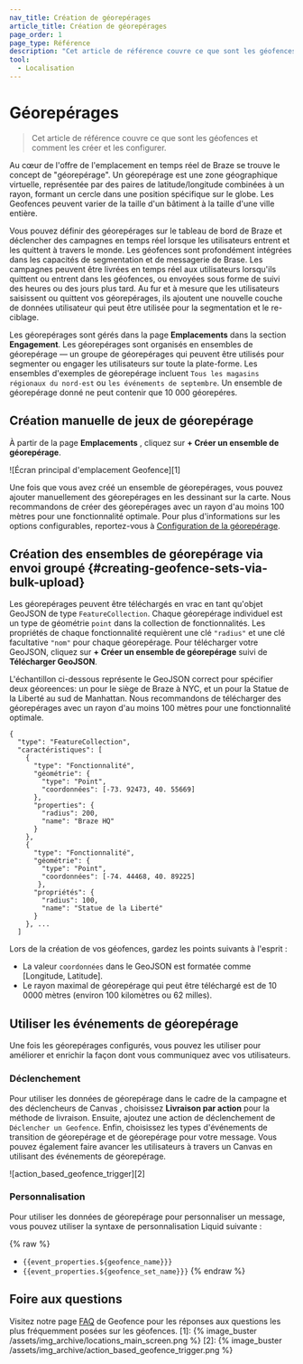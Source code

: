 ```yaml
---
nav_title: Création de géorepérages
article_title: Création de géorepérages
page_order: 1
page_type: Référence
description: "Cet article de référence couvre ce que sont les géofences et comment les créer et les configurer."
tool:
  - Localisation
---
```


# Géorepérages

> Cet article de référence couvre ce que sont les géofences et comment les créer et les configurer.

Au cœur de l'offre de l'emplacement en temps réel de Braze se trouve le concept de "géorepérage". Un géorepérage est une zone géographique virtuelle, représentée par des paires de latitude/longitude combinées à un rayon, formant un cercle dans une position spécifique sur le globe. Les Geofences peuvent varier de la taille d'un bâtiment à la taille d'une ville entière.

Vous pouvez définir des géorepérages sur le tableau de bord de Braze et déclencher des campagnes en temps réel lorsque les utilisateurs entrent et les quittent à travers le monde. Les géofences sont profondément intégrées dans les capacités de segmentation et de messagerie de Brase. Les campagnes peuvent être livrées en temps réel aux utilisateurs lorsqu'ils quittent ou entrent dans les géofences, ou envoyées sous forme de suivi des heures ou des jours plus tard. Au fur et à mesure que les utilisateurs saisissent ou quittent vos géorepérages, ils ajoutent une nouvelle couche de données utilisateur qui peut être utilisée pour la segmentation et le re-ciblage.

Les géorepérages sont gérés dans la page **Emplacements** dans la section **Engagement**. Les géorepérages sont organisés en ensembles de géorepérage — un groupe de géorepérages qui peuvent être utilisés pour segmenter ou engager les utilisateurs sur toute la plate-forme. Les ensembles d'exemples de géorepérage incluent `Tous les magasins régionaux du nord-est` ou `les événements de septembre`. Un ensemble de géorepérage donné ne peut contenir que 10 000 géorepéres.

## Création manuelle de jeux de géorepérage

À partir de la page **Emplacements** , cliquez sur **+ Créer un ensemble de géorepérage**.

!\[Écran principal d'emplacement Geofence\]\[1\]

Une fois que vous avez créé un ensemble de géorepérages, vous pouvez ajouter manuellement des géorepérages en les dessinant sur la carte. Nous recommandons de créer des géorepérages avec un rayon d'au moins 100 mètres pour une fonctionnalité optimale. Pour plus d'informations sur les options configurables, reportez-vous à [Configuration de la géorepérage]({{site.baseurl}}/user_guide/engagement_tools/locations_and_geofences/geofence_configuration/).

## Création des ensembles de géorepérage via envoi groupé {#creating-geofence-sets-via-bulk-upload}

Les géorepérages peuvent être téléchargés en vrac en tant qu'objet GeoJSON de type `FeatureCollection`. Chaque géorepérage individuel est un type de géométrie `point` dans la collection de fonctionnalités. Les propriétés de chaque fonctionnalité requièrent une clé `"radius"` et une clé facultative `"nom"` pour chaque géorepérage. Pour télécharger votre GeoJSON, cliquez sur **+ Créer un ensemble de géorepérage** suivi de **Télécharger GeoJSON**.

L'échantillon ci-dessous représente le GeoJSON correct pour spécifier deux géoreences: un pour le siège de Braze à NYC, et un pour la Statue de la Liberté au sud de Manhattan. Nous recommandons de télécharger des géorepérages avec un rayon d'au moins 100 mètres pour une fonctionnalité optimale.

```
{
  "type": "FeatureCollection",
  "caractéristiques": [
    {
      "type": "Fonctionnalité",
      "géométrie": {
        "type": "Point",
        "coordonnées": [-73. 92473, 40. 55669]
      },
      "properties": {
        "radius": 200,
        "name": "Braze HQ"
      }
    },
    {
      "type": "Fonctionnalité",
      "géométrie": {
        "type": "Point",
        "coordonnées": [-74. 44468, 40. 89225]
       },
      "propriétés": {
        "radius": 100,
        "name": "Statue de la Liberté"
      }
    }, ...
  ]
```

Lors de la création de vos géofences, gardez les points suivants à l'esprit :

- La valeur `coordonnées` dans le GeoJSON est formatée comme [Longitude, Latitude].
- Le rayon maximal de géorepérage qui peut être téléchargé est de 10 0000 mètres (environ 100 kilomètres ou 62 milles).

## Utiliser les événements de géorepérage

Une fois les géorepérages configurés, vous pouvez les utiliser pour améliorer et enrichir la façon dont vous communiquez avec vos utilisateurs.

### Déclenchement

Pour utiliser les données de géorepérage dans le cadre de la campagne et des déclencheurs de Canvas , choisissez **Livraison par action** pour la méthode de livraison. Ensuite, ajoutez une action de déclenchement de `Déclencher un Geofence`. Enfin, choisissez les types d'événements de transition de géorepérage et de géorepérage pour votre message. Vous pouvez également faire avancer les utilisateurs à travers un Canvas en utilisant des événements de géorepérage.

!\[action_based_geofence_trigger\]\[2\]

### Personnalisation

Pour utiliser les données de géorepérage pour personnaliser un message, vous pouvez utiliser la syntaxe de personnalisation Liquid suivante :

{% raw %}
* `{{event_properties.${geofence_name}}}`
* `{{event_properties.${geofence_set_name}}}`
{% endraw %}

## Foire aux questions

Visitez notre page [FAQ][3] de Geofence pour les réponses aux questions les plus fréquemment posées sur les géofences.
[1]: {% image_buster /assets/img_archive/locations_main_screen.png %} [2]: {% image_buster /assets/img_archive/action_based_geofence_trigger.png %}

[3]: {{site.baseurl}}/user_guide/engagement_tools/locations_and_geofences/faqs/#geofences

